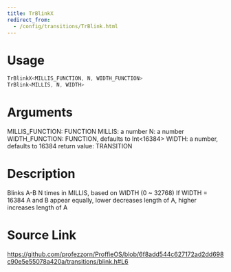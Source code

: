 ```yaml
---
title: TrBlinkX
redirect_from:
  - /config/transitions/TrBlink.html
---
```


# Usage
```cpp
TrBlinkX<MILLIS_FUNCTION, N, WIDTH_FUNCTION>
TrBlink<MILLIS, N, WIDTH>
```

# Arguments
MILLIS_FUNCTION: FUNCTION
MILLIS: a number
N: a number
WIDTH_FUNCTION: FUNCTION, defaults to Int<16384>
WIDTH: a number, defaults to 16384
return value: TRANSITION

# Description
Blinks A-B N times in MILLIS, based on WIDTH (0 ~ 32768)
If WIDTH = 16384 A and B appear equally, lower decreases length of A, higher increases length of A

# Source Link
https://github.com/profezzorn/ProffieOS/blob/6f8add544c627172ad2dd698c90e5e55078a420a/transitions/blink.h#L6
